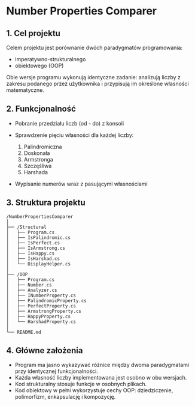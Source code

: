 # Number Properties Comparer

## 1. Cel projektu

Celem projektu jest porównanie dwóch paradygmatów programowania:

* imperatywno-strukturalnego
* obiektowego (OOP)

Obie wersje programu wykonują identyczne zadanie: analizują liczby z zakresu podanego przez użytkownika i przypisują im określone własności matematyczne.

## 2. Funkcjonalność

* Pobranie przedziału liczb (od - do) z konsoli
* Sprawdzenie pięciu własności dla każdej liczby:

  1. Palindromiczna
  2. Doskonała
  3. Armstronga
  4. Szczęśliwa
  5. Harshada
* Wypisanie numerów wraz z pasującymi własnościami

## 3. Struktura projektu

```
/NumberPropertiesComparer
│
├── /Structural
│   ├── Program.cs
│   ├── IsPalindromic.cs
│   ├── IsPerfect.cs
│   ├── IsArmstrong.cs
│   ├── IsHappy.cs
│   ├── IsHarshad.cs
│   └── DisplayHelper.cs
│
├── /OOP
│   ├── Program.cs
│   ├── Number.cs
│   ├── Analyzer.cs
│   ├── INumberProperty.cs
│   ├── PalindromicProperty.cs
│   ├── PerfectProperty.cs
│   ├── ArmstrongProperty.cs
│   ├── HappyProperty.cs
│   └── HarshadProperty.cs
│
└── README.md
```

## 4. Główne założenia

* Program ma jasno wykazywać różnice między dwoma paradygmatami przy identycznej funkcjonalności.
* Każda własność liczby implementowana jest osobno w obu wersjach.
* Kod strukturalny stosuje funkcje w osobnych plikach.
* Kod obiektowy w pełni wykorzystuje cechy OOP: dziedziczenie, polimorfizm, enkapsulację i kompozycję.
